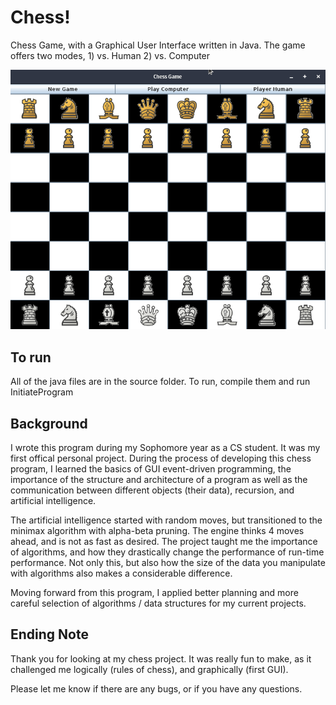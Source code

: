 # Chess!

Chess Game, with a Graphical User Interface written in Java.
The game offers two modes, 1) vs. Human 2) vs. Computer

![](chess.gif)

To run
------
All of the java files are in the source folder. To run, compile them
and run InitiateProgram

Background 
----------
I wrote this program during my Sophomore year as a CS student. It was my first offical personal project. During 
the process of developing this chess program, I learned the basics of GUI event-driven programming,
the importance of the structure and architecture of a program as well as the communication between different 
objects (their data), recursion, and artificial intelligence.

The artificial intelligence started with random moves, but transitioned to the minimax algorithm with 
alpha-beta pruning. The engine thinks 4 moves ahead, and is not as fast as desired. The project taught
me the importance of algorithms, and how they drastically change the performance of run-time performance.
Not only this, but also how the size of the data you manipulate with algorithms also makes a considerable
difference. 

Moving forward from this program, I applied better planning and more careful selection of algorithms / data
structures for my current projects.

Ending Note
-----------
Thank you for looking at my chess project. It was really fun to make, as it challenged me logically (rules of chess),
and graphically (first GUI).

Please let  me know if there are any bugs, or if you have any questions. 
